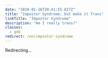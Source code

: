 ```yaml
---
date: "2020-01-26T20:41:55.827Z"
title: "Impostor Syndrome, but make it Trans"
linkTitle: "Impostor Syndrome"
description: "Am I really trans?"
classes:
  - gdb
redirect: /en/impostor-syndrome
---
```


Redirecting...
